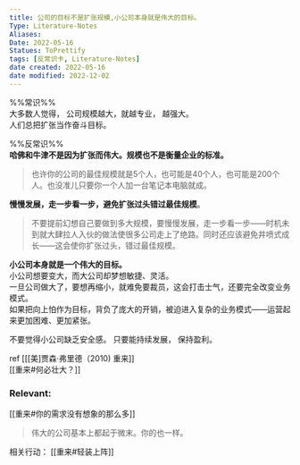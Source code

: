 ```yaml
---
title: 公司的目标不是扩张规模,小公司本身就是伟大的目标。 
Type: Literature-Notes 
Aliases: 
Date: 2022-05-16
Statues: ToPrettify 
tags: [反常识卡, Literature-Notes]
date created: 2022-05-16
date modified: 2022-12-02
---
```


%%常识%%  
大多数人觉得， 公司规模越大，就越专业， 越强大。  
人们总把扩张当作奋斗目标。  

%%反常识%%  
**哈佛和牛津不是因为扩张而伟大。规模也不是衡量企业的标准。**

> 也许你的公司的最佳规模就是5个人，也可能是40个人，也可能是200个人。也没准儿只要你一个人加一台笔记本电脑就成。

**慢慢发展，走一步看一步，避免扩张过头错过最佳规模**。

> 不要提前幻想自己要做到多大规模，要慢慢发展，走一步看一步——时机未到就大肆拉人入伙的做法使很多公司走上了绝路。同时还应该避免井喷式成长——这会使你扩张过头，错过最佳规模。

**小公司本身就是一个伟大的目标。**  
小公司想要变大，而大公司却梦想敏捷、灵活。  
一旦公司做大了，要想再缩小，就难免要裁员，这会打击士气，还要完全改变业务模式。  
如果把向上怕作为目标，背负了庞大的开销，被迫进入复杂的业务模式——运营起来更加困难、更加紧张。

不要觉得小公司缺乏安全感。 只要能持续发展， 保持盈利。

ref [[[美]贾森·弗里德（2010) 重来]]  
[[重来#何必壮大？]]

### Relevant:

[[重来#你的需求没有想象的那么多]]

>  伟大的公司基本上都起于微末。你的也一样。

相关行动： [[重来#轻装上阵]]

